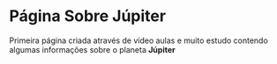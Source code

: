 # Página Sobre Júpiter

 Primeira página criada através de vídeo aulas e muito estudo contendo algumas informações sobre o planeta **Júpiter**
